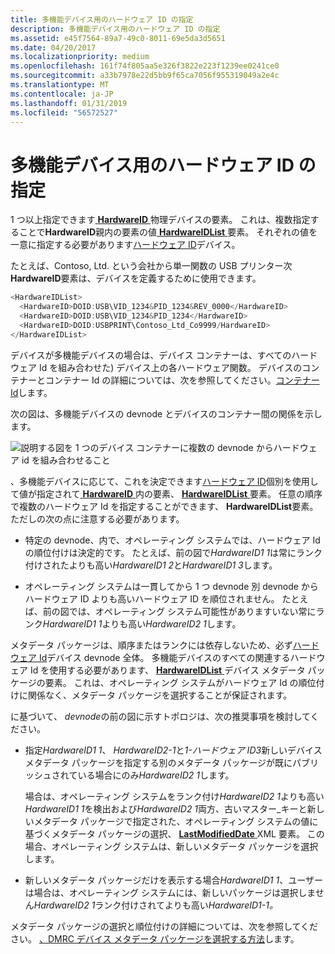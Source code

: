 ```yaml
---
title: 多機能デバイス用のハードウェア ID の指定
description: 多機能デバイス用のハードウェア ID の指定
ms.assetid: e45f7564-89a7-49c0-8011-69e5da3d5651
ms.date: 04/20/2017
ms.localizationpriority: medium
ms.openlocfilehash: 161f74f805aa5e326f3822e223f1239ee0241ce0
ms.sourcegitcommit: a33b7978e22d5bb9f65ca7056f955319049a2e4c
ms.translationtype: MT
ms.contentlocale: ja-JP
ms.lasthandoff: 01/31/2019
ms.locfileid: "56572527"
---
```

# <a name="specifying-hardware-ids-for-a-multifunction-device"></a>多機能デバイス用のハードウェア ID の指定


1 つ以上指定できます[ **HardwareID** ](https://msdn.microsoft.com/library/windows/hardware/ff546114)物理デバイスの要素。 これは、複数指定することで**HardwareID**親内の要素の値[ **HardwareIDList** ](https://msdn.microsoft.com/library/windows/hardware/ff546121)要素。 それぞれの値を一意に指定する必要があります[ハードウェア ID](hardware-ids.md)デバイス。

たとえば、Contoso, Ltd. という会社から単一関数の USB プリンター次**HardwareID**要素は、デバイスを定義するために使用できます。

```cpp
<HardwareIDList>
  <HardwareID>DOID:USB\VID_1234&PID_1234&REV_0000</HardwareID>
  <HardwareID>DOID:USB\VID_1234&PID_1234</HardwareID>
  <HardwareID>DOID:USBPRINT\Contoso_Ltd_Co9999/HardwareID>
</HardwareIDList>
```

デバイスが多機能デバイスの場合は、デバイス コンテナーは、すべてのハードウェア Id を組み合わせた) デバイス上の各ハードウェア関数。 デバイスのコンテナーとコンテナー Id の詳細については、次を参照してください。[コンテナー Id](container-ids.md)します。

次の図は、多機能デバイスの devnode とデバイスのコンテナー間の関係を示します。

![説明する図を 1 つのデバイス コンテナーに複数の devnode からハードウェア id を組み合わせること](images/hardwareid.png)

、多機能デバイスに応じて、これを決定できます[ハードウェア ID](hardware-ids.md)個別を使用して値が指定されて[ **HardwareID** ](https://msdn.microsoft.com/library/windows/hardware/ff546114)内の要素、 [**HardwareIDList** ](https://msdn.microsoft.com/library/windows/hardware/ff546121)要素。 任意の順序で複数のハードウェア Id を指定することができます、 **HardwareIDList**要素。 ただしの次の点に注意する必要があります。

-   特定の devnode、内で、オペレーティング システムでは、ハードウェア Id の順位付けは決定的です。 たとえば、前の図で*HardwareID1 1*は常にランク付けされたよりも高い*HardwareID1 2*と*HardwareID1 3*します。

-   オペレーティング システムは一貫してから 1 つ devnode 別 devnode からハードウェア ID よりも高いハードウェア ID を順位されません。 たとえば、前の図では、オペレーティング システム可能性がありますいない常にランク*HardwareID1 1*よりも高い*HardwareID2 1*します。

メタデータ パッケージは、順序またはランクには依存しないため、必ず[ハードウェア Id](hardware-ids.md)デバイス devnode 全体。 多機能デバイスのすべての関連するハードウェア Id を使用する必要があります、 [ **HardwareIDList** ](https://msdn.microsoft.com/library/windows/hardware/ff546121)デバイス メタデータ パッケージの要素。 これは、オペレーティング システムがハードウェア Id の順位付けに関係なく、メタデータ パッケージを選択することが保証されます。

に基づいて、 *devnode*の前の図に示すトポロジは、次の推奨事項を検討してください。

-   指定*HardwareID1 1*、 *HardwareID2-1*と*1-ハードウェア ID3*新しいデバイス メタデータ パッケージを指定する別のメタデータ パッケージが既にパブリッシュされている場合にのみ*HardwareID2 1*します。

    場合は、オペレーティング システムをランク付け*HardwareID2 1*よりも高い*HardwareID1 1*を検出および*HardwareID2 1*両方、古いマスター_キーと新しいメタデータ パッケージで指定された、オペレーティング システムの値に基づくメタデータ パッケージの選択、 [ **LastModifiedDate** ](https://msdn.microsoft.com/library/windows/hardware/ff548624) XML 要素。 この場合、オペレーティング システムは、新しいメタデータ パッケージを選択します。

-   新しいメタデータ パッケージだけを表示する場合*HardwareID1 1*、ユーザーは場合は、オペレーティング システムには、新しいパッケージは選択しません*HardwareID2 1*ランク付けされてよりも高い*HardwareID1-1。*

メタデータ パッケージの選択と順位付けの詳細については、次を参照してください。 [、DMRC デバイス メタデータ パッケージを選択する方法](how-the-dmrc-selects-a-device-metadata-package.md)します。

 

 





